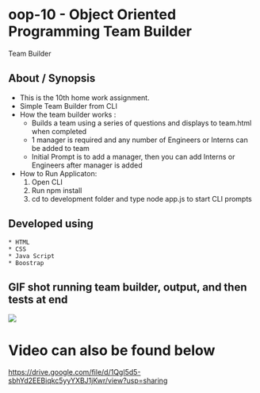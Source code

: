# oop-10 - Object Oriented Programming Team Builder

Team Builder

## About / Synopsis

- This is the 10th home work assignment.
- Simple Team Builder from CLI
- How the team builder works :
  - Builds a team using a series of questions and displays to team.html when completed
  - 1 manager is required and any number of Engineers or Interns can be added to team
  - Initial Prompt is to add a manager, then you can add Interns or Engineers after manager is added
- How to Run Applicaton:
  1. Open CLI
  2. Run npm install
  3. cd to development folder and type node app.js to start CLI prompts

## Developed using

    * HTML
    * CSS
    * Java Script
    * Boostrap

## GIF shot running team builder, output, and then tests at end

![](assets/oopGIF.gif)

# Video can also be found below

https://drive.google.com/file/d/1QgI5d5-sbhYd2EEBiqkc5yyYXBJ1jKwr/view?usp=sharing
